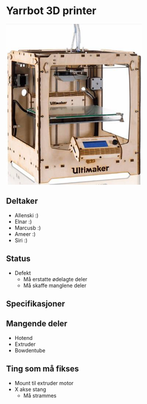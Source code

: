 # Yarrbot 3D printer
![Yarr](ULTIMAKER-ORIGINAL.jpg)


## Deltaker
- Allenski :)
- Elnar :)
- Marcusb :)
- Ameer :)
- Siri :)

## Status
- Defekt
	- Må erstatte ødelagte deler
	- Må skaffe manglene deler

## Specifikasjoner

## Mangende deler
- Hotend
- Extruder
- Bowdentube

## Ting som må fikses
- Mount til extruder motor
- X akse stang
	- Må strammes
